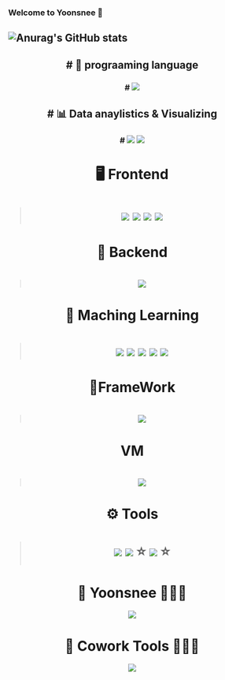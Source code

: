 ### Welcome to Yoonsnee 👋

 ![Anurag's GitHub stats](https://github-readme-stats.vercel.app/api?username=Yoonsnee&show_icons=true&theme=radical)
-------------------------------------------------------------------- 

<div align="center">
 

<h2> # 🔡 prograaming language </h2>
<h3> # <img src="https://img.shields.io/badge/python-3776AB?style=flat-square&logo=python&logoColor=white"/> </h3>

<h2># 📊 Data anaylistics & Visualizing </h2>
<h3># <img src="https://img.shields.io/badge/plotly-3F4F75?style=flat-square&logo=plotly&logoColor=white"/> <img src="https://img.shields.io/badge/tableau-E97627?style=flat-square&logo=Tableau&logoColor=white"/></h3>

# 🖥 Frontend
> # <img src="https://img.shields.io/badge/JavaScript-F7DF1E?style=flat-square&logo=javascript&logoColor=white"/> <img src="https://img.shields.io/badge/Jquery-0769AD?style=flat-square&logo=Jquery&logoColor=white"/>  <img src="https://img.shields.io/badge/CSS-1572B6?style=flat-square&logo=CSS&logoColor=white"/>  <img src="https://img.shields.io/badge/React query-FF4154?style=flat-square&logo=React query&logoColor=white"/>

# 💾 Backend
> # <img src="https://img.shields.io/badge/mysql-4479A1?style=flat-square&logo=MySQL&logoColor=white"/> 


# 🤖 Maching Learning
> # <img src="https://img.shields.io/badge/pandas-150458?style=flat-square&logo=pandas&logoColor=white"/> <img src="https://img.shields.io/badge/numpy-013243?style=flat-square&logo=numpy&logoColor=white"/> <img src="https://img.shields.io/badge/yolo-00FFFF?style=flat-square&logo=YOLO&logoColor=white"/> <img src="https://img.shields.io/badge/tensorflow-FF6F00?style=flat-square&logo=tensorflow&logoColor=white"/> <img src="https://img.shields.io/badge/pytorch-EE4C2C?style=flat-square&logo=PyTorch&logoColor=white"/> 


# 🔨FrameWork
> # <img src="https://img.shields.io/badge/docker-2496ED?style=flat-square&logo=docker&logoColor=white"/> 

# VM
> # <img src="https://img.shields.io/badge/ubuntu-E95420?style=flat-square&logo=Ubuntu&logoColor=white"/>

# ⚙️ Tools
> # <img src="https://img.shields.io/badge/Google Colab-F9AB00?style=flat-square&logo=Google Colab&logoColor=white"/> <img src="https://img.shields.io/badge/Jupyter-F37626?style=flat-square&logo=Jupyter&logoColor=white"/> ⭐️ <img src="https://img.shields.io/badge/Visual Studio Code-007ACC?style=flat-square&logo=Visual Studio Code&logoColor=white"/> ⭐️



# 🥸 Yoonsnee 👩🏻‍💻
[<img src="https://img.shields.io/badge/velog-20C997?style=flat-square&logo=Velog&logoColor=white"/>]('https://velog.io/@yoonsnee_0303') 

# 🥸 Cowork Tools 👩🏻‍💻
[<img src="https://img.shields.io/badge/GitHub-181717?style=flat-square&logo=GitHub&logoColor=white"/>]('https://github.com/Yoonsnee')
</div>


 

